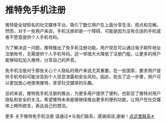 # 推特免手机注册

推特是全球知名的社交媒体平台，吸引了数亿用户在上面分享生活、观点和见解。然而，对于一些用户来说，手机注册却是一个障碍，可能是因为没有合适的手机或者不愿意提供个人手机号码。

为了解决这一问题，推特推出了免手机注册功能。用户现在可以通过电子邮件地址注册账号，无需提供个人手机号码。这一举措大大降低了注册门槛，让更多的用户能够轻松加入推特，分享自己的声音。

免手机注册对于那些关心个人隐私的用户来说尤其重要。在一些国家，要求用户提供手机号码可能涉及到个人信息泄露和安全风险。因此，免去了这一步骤，用户可以更加放心地使用推特，享受社交媒体的乐趣。

总的来说，推特免手机注册的推出，为更多用户提供了便利，也彰显了推特对用户隐私和安全的关注。希望推特未来能够继续推出更多的便利功能，让用户在社交媒体上畅所欲言，表达自己的想法。

更多 关于推特免手机注册 请通过✈与我们联系，感谢阅读,谢谢！[点这里联系✈](https://d.k02.cc)